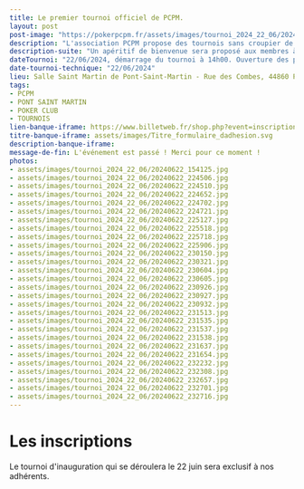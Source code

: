 ```yaml
---
title: Le premier tournoi officiel de PCPM.
layout: post
post-image: "https://pokerpcpm.fr/assets/images/tournoi_2024_22_06/20240622_224506.jpg"
description: "L'association PCPM propose des tournois sans croupier de poker Texas hold'em. Pour plus d'informations consultez nos règlements"
description-suite: "Un apéritif de bienvenue sera proposé aux membres à partir de 13h ! Pour ce tournoi annuel, nous avons prévu également le repas. Une ambiance conviviale et familiale caractérise aussi ce tournoi, alors n'hésitez pas !"
dateTournoi: "22/06/2024, démarrage du tournoi à 14h00. Ouverture des portes 12h30."
date-tournoi-technique: "22/06/2024"
lieu: Salle Saint Martin de Pont-Saint-Martin - Rue des Combes, 44860 Pont-Saint-Martin
tags:
- PCPM
- PONT SAINT MARTIN
- POKER CLUB
- TOURNOIS
lien-banque-iframe: https://www.billetweb.fr/shop.php?event=inscription-au-tournoi-de-poker-du-samedi-22juin-2024
titre-banque-iframe: assets/images/Titre_formulaire_dadhesion.svg
description-banque-iframe: 
message-de-fin: L'événement est passé ! Merci pour ce moment !
photos: 
- assets/images/tournoi_2024_22_06/20240622_154125.jpg
- assets/images/tournoi_2024_22_06/20240622_224506.jpg
- assets/images/tournoi_2024_22_06/20240622_224510.jpg
- assets/images/tournoi_2024_22_06/20240622_224652.jpg
- assets/images/tournoi_2024_22_06/20240622_224702.jpg
- assets/images/tournoi_2024_22_06/20240622_224721.jpg
- assets/images/tournoi_2024_22_06/20240622_225127.jpg
- assets/images/tournoi_2024_22_06/20240622_225518.jpg
- assets/images/tournoi_2024_22_06/20240622_225718.jpg
- assets/images/tournoi_2024_22_06/20240622_225906.jpg
- assets/images/tournoi_2024_22_06/20240622_230150.jpg
- assets/images/tournoi_2024_22_06/20240622_230321.jpg
- assets/images/tournoi_2024_22_06/20240622_230604.jpg
- assets/images/tournoi_2024_22_06/20240622_230605.jpg
- assets/images/tournoi_2024_22_06/20240622_230926.jpg
- assets/images/tournoi_2024_22_06/20240622_230927.jpg
- assets/images/tournoi_2024_22_06/20240622_230932.jpg
- assets/images/tournoi_2024_22_06/20240622_231513.jpg
- assets/images/tournoi_2024_22_06/20240622_231535.jpg
- assets/images/tournoi_2024_22_06/20240622_231537.jpg
- assets/images/tournoi_2024_22_06/20240622_231538.jpg
- assets/images/tournoi_2024_22_06/20240622_231637.jpg
- assets/images/tournoi_2024_22_06/20240622_231654.jpg
- assets/images/tournoi_2024_22_06/20240622_232232.jpg
- assets/images/tournoi_2024_22_06/20240622_232308.jpg
- assets/images/tournoi_2024_22_06/20240622_232657.jpg
- assets/images/tournoi_2024_22_06/20240622_232701.jpg
- assets/images/tournoi_2024_22_06/20240622_232716.jpg
---
```


# Les inscriptions

 Le tournoi d'inauguration qui se déroulera le 22 juin sera exclusif à nos adhérents.